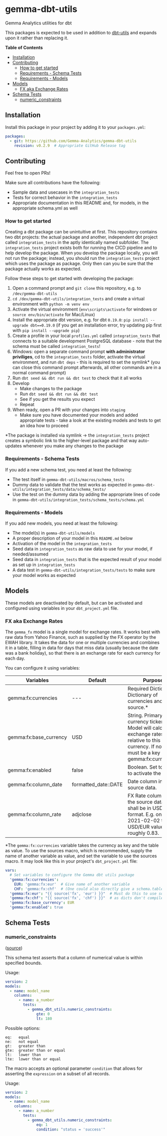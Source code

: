 # gemma-dbt-utils
Gemma Analytics utilities for dbt

This packages is expected to be used in addition to [dbt-utils](https://github.com/fishtown-analytics/dbt-utils) and expands upon it rather than replacing it.

**Table of Contents**

- [Installation](#installation)
- [Contributing](#contributing)
  - [How to get started](#how-to-get-started)
  - [Requirements - Schema Tests](#requirements---schema-tests)
  - [Requirements - Models](#requirements---models)
- [Models](#models)
  - [FX aka Exchange Rates](#fx-aka-exchange-rates)
- [Schema Tests](#schema-tests)
  - [numeric_constraints](#numeric_constraints)

## Installation

Install this package in your project by adding it to your `packages.yml`:

```yaml
packages:
  - git: https://github.com/Gemma-Analytics/gemma-dbt-utils
    revision: v0.2.9  # Appropriate GitHub Release tag
```

## Contributing

Feel free to open PRs!

Make sure all contributions have the following:
- Sample data and usecases in the `integration_tests`
- Tests for correct behavior in the `integration_tests`
- Appropriate documentation in this README and, for models, in the appropriate schema.yml as well

### How to get started

Creating a dbt package can be unintuitive at first. This repository contains two dbt projects: the actual package and another, independent dbt project called `integration_tests` in the aptly identically named subfolder. The `integration_tests` project exists both for running the CICD pipeline and to help develop the package. When you develop the package locally, you will not run the package; instead, you should run the `integration_tests` project which uses the package as package. Only then can you be sure that the package actually works as expected.

Follow these steps to get started with developing the package:
1. Open a command prompt and `git clone` this repository, e.g. to `/dev/gemma-dbt-utils`
1. `cd /dev/gemma-dbt-utils/integration_tests` and create a virtual environment with `python -m venv env`
1. Activate the virtual environment (`env\scripts\activate` for windows or `source env/bin/activate` for Mac/Linux)
1. Install the appropriate dbt version, e.g. for dbt `0.19.0`: `pip install --upgrade dbt==0.19.0` (if you get an installation error, try updating pip first with `pip install --upgrade pip`)
1. Create a profile in your local `profiles.yml` called `integration_tests` that connects to a suitable development PostgreSQL database - note that the schema must be called `integration_tests`!
1. Windows: open a separate command prompt **with administrator priviliges**, cd to the `integration_tests` folder, activate the virtual environment, and run `dbt deps` - this is required to set the symlink* (you can close this command prompt afterwards, all other commands are in a normal command prompt)
1. Run `dbt seed && dbt run && dbt test` to check that it all works
1. Develop
    - Make changes to the package
    - Run `dbt seed && dbt run && dbt test`
    - See if you get the results you expect
    - Repeat
1. When ready, open a PR with your changes into `staging`
    - Make sure you have documented your models and added appropriate tests - take a look at the existing models and tests to get an idea how to proceed

*The package is installed via symlink -> the `integration_tests` project creates a symbolic link to the higher-level package and that way auto-updates whenever you make any changes to the package

### Requirements - Schema Tests

If you add a new schema test, you need at least the following:
- The test itself in `gemma-dbt-utils/macros/schema_tests`
- Dummy data to validate that the test works as expected in `gemma-dbt-utils/integration_tests/data/schema_tests/`
- Use the test on the dummy data by adding the appropriate lines of code in `gemma-dbt-utils/integration_tests/schema_tests/schema.yml`

### Requirements - Models

If you add new models, you need at least the following:
- The model(s) in `gemma-dbt-utils/models`
- A proper description of your model in this `README.md` below
- Activation of the model in the `integration_tests`
- Seed data in `integration_tests` as raw data to use for your model, if needed/assumed
- Seed data in `integration_tests` that is the expected result of your model as set up in `integration_tests`
- A data test in `gemma-dbt-utils/integration_tests/tests` to make sure your model works as expected

## Models

These models are deactivated by default, but can be activated and configured using variables in your `dbt_project.yml` file.

### FX aka Exchange Rates

The `gemma_fx` model is a single model for exchange rates. It works best with raw data from Yahoo Finance, such as supplied by the FX operator by the EWAH library. It takes the data for one or multiple currencies and combines it in a table, filling in data for days that miss data (usually because the date was a bank holiday), so that there is an exchange rate for each currency for each day.

You can configure it using variables:

| Variables | Default | Purpose |
| --- | --- | -- |
| gemma:fx:currencies | --- | Required Dictionary. Dictionary of currencies and their source.* |
| gemma:fx:base_currency | USD | String. Primary currency ticker. Model will calculate exchange rates relative to this currency. If not USD, must be a key in gemma:fx:currencies. |
| gemma:fx:enabled | false | Boolean. Set to true to activate the model. |
| gemma:fx:column_date | formatted_date::DATE | Date column in the source data.  |
| gemma:fx:column_rate | adjclose | FX Rate column in the source data. Data shall be in USD/XXX format. E.g. on 2021-02-02 the USD/EUR value was roughly 0.83. |

*The `gemma:fx:currencies` variable takes the currency as key and the table as value. To use the sources macro, which is recommended, supply the name of another variable as value, and set the variable to use the sources macro. It may look like this in your project's `dbt_project.yml` file:

```yaml
vars:
  # Set variables to configure the Gemma dbt utils package
  'gemma:fx:currencies':
    EUR: 'gemma:fx:eur'  # Give name of another variable
    CHF: 'gemma:fx:chf'  # (One could also directly give a schema.table string instead)
  'gemma:fx:eur': "{{ source('fx', 'eur') }}"  # Must do this to use source macro, though
  'gemma:fx:chf': "{{ source('fx', 'chf') }}"  # as dicts don't compile macros in values!
  'gemma:fx:base_currency': EUR
  'gemma:fx:enabled': true
```

## Schema Tests

### numeric_constraints

([source](macros/schema_tests/numeric_constraints.sql))

This schema test asserts that a column of numerical value is within specified bounds.

Usage:
```yaml
version: 2
models:
  - name: model_name
    columns:
      - name: a_number
        tests:
          - gemma_dbt_utils.numeric_constraints:
              gte: 0
              lt: 180
```

Possible options:
```
eq:   equal
ne:   not equal
gt:   greater than
gte:  greater than or equal
lt:   lower than
lte:  lower than or equal
```

The macro accepts an optional parameter `condition` that allows for asserting
the `expression` on a subset of all records.

Usage:
```yaml
version: 2
models:
  - name: model_name
    columns:
      - name: a_number
        tests:
          - gemma_dbt_utils.numeric_constraints:
              eq: 1
              condition: "status = 'success'"
```
